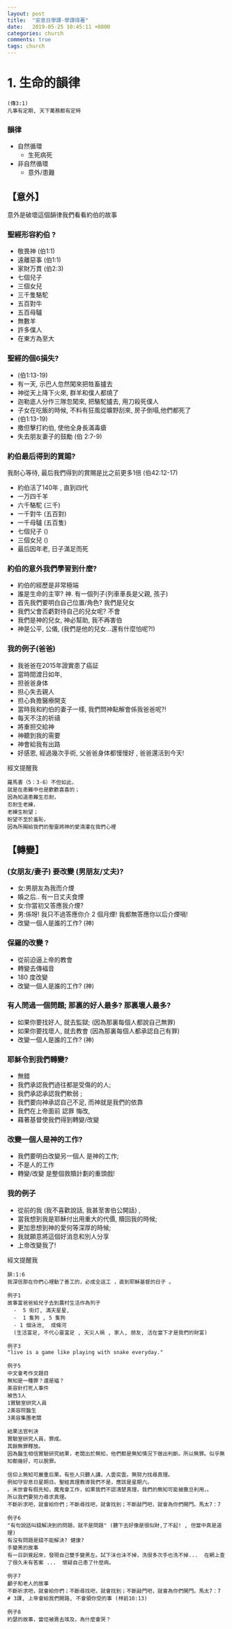 ```yaml
---
layout: post
title:  "安息日學課-學課得著"
date:   2019-05-25 10:45:11 +0800
categories: church
comments: true
tags: church 
---
```




# 1. 生命的韻律

~~~ 
(傳3:1)
凡事有定期, 天下萬務都有定時 
~~~

### 韻律
-  自然循環
    - 生死病死
- 非自然循環 
    - 意外/患難  


## 【意外】


意外是破壞這個韻律我們看看約伯的故事

### 聖經形容約伯  ?
- 敬畏神 (伯1:1)
- 遠離惡事 (伯1:1)
- 家財万貫 (伯2:3) 
- 七個兒子 
- 三個女兒 
- 三千隻駱駝 
- 五百對牛 
- 五百母驢
- 無數羊
- 許多僕人
- 在東方為至大

### 聖經的個6損失? 
- (伯1:13-19) 
- 有一天, 示巴人忽然闖來把牲畜攎去  
- 神從天上降下火來, 群羊和僕人都燒了
- 迦勒底人分作三隊忽闖來, 把駱駝攎去, 用刀殺死僕人
- 子女在吃飯的時候, 不料有狂風從曠野刮來, 房子倒塌,他們都死了
- (伯1:13-19) 
- 撒但擊打約伯, 使他全身長滿毒瘡
- 失去朋友妻子的鼓勵 (伯 2:7-9)


### 約伯最后得到的賞賜? 
我耐心等待, 最后我們得到的賞賜是比之前更多1倍 (伯42:12-17)
- 約伯活了140年 , 直到四代
- 一万四千羊 
- 六千駱駝  (三千)
- 一千對牛  (五百對)
- 一千母驢  (五百隻) 
- 七個兒子  ()
- 三個女兒  ()
- 最后因年老, 日子滿足而死

### 約伯的意外我們學習到什麼?
- 約伯的經歷是非常極端
- 誰是生命的主宰? 神. 有一個列子(列車車長是父親, 孩子) 
- 首先我們要明白自己位置/角色? 我們是兒女
- 我們父會否虧對待自己的兒女呢? 不會
- 我們是神的兒女, 神必幫助, 我不再害伯 
- 神是公平, 公儀, (我們是他的兒女...還有什麼怕呢?!)


### 我的例子(爸爸)
- 我爸爸在2015年證實患了癌証
- 當時間渡日如年, 
- 担爸爸身体
- 担心失去親人
- 担心負擔醫療開支
- 當時我和約伯的妻子一樣, 我們問神點解會係我爸爸呢?!
- 每天不注的祈禱
- 將重担交給神
- 神聽到我的需要
- 神會給我有出路
- 好感恩, 經過幾次手術, 父爸爸身体都慢慢好 , 爸爸還活到今天! 

經文提醒我
~~~
羅馬書（5：3-6）不但如此，
就是在患難中也是歡歡喜喜的；
因為知道患難生忍耐， 
忍耐生老練，
老練生盼望； 
盼望不至於羞恥，
因為所賜給我們的聖靈將神的愛澆灌在我們心裡
~~~



## 【轉變】


###  (女朋友/妻子) 要改變 (男朋友/丈夫)?
- 女:男朋友為我而介煙 
- 婚之后.. 有一日丈夫食煙
- 女:你當初又答應我介煙?
- 男:係呀! 我只不過答應你介 2 個月煙! 我都無答應你以后介煙喎!
- 改變一個人是誰的工作? (神)


### 保羅的改變 ?
- 從前迫逼上帝的教會
- 轉變去傳褔音
- 180 度改變
- 改變一個人是誰的工作? (神)


### 有人問過一個問題; 那裏的好人最多? 那裏壞人最多?
- 如果你要找好人, 就去監獄; (因為那裏每個人都說自己無罪)
- 如果你要找壞人, 就去教會 (因為那裏每個人都承認自己有罪)
- 改變一個人是誰的工作? (神)

### 耶穌令到我們轉變?
- 無錯
- 我們承認我們過往都是受傷的的人;
- 我們承認承認我們軟弱 ;
- 我們要向神承認自己不足, 而神就是我們的依靠
- 我們在上帝面前 認罪 悔改, 
- 藉著基督使我們得到轉變/改變 
 

### 改變一個人是神的工作?
- 我們要明白改變另一個人 是神的工作;
- 不是人的工作
- 轉變/改變 是整個救贖計劃的重頭戲!


### 我的例子 
- 從前的我 (我不喜歡說話, 我甚至害伯公開話) , 
- 當我想到我是耶穌付出用重大的代價, 贖回我的時候; 
- 更加思想到神的愛何等深厚的時候;    
- 我就願意將這個好消息和別人分享
- 上帝改變我了!

經文提醒我
~~~
腓:1:6 
我深信那在你們心裡動了善工的，必成全這工 ，直到耶穌基督的日子 。
~~~






~~~
例子1
故事富爸爸給兒子去到農村生活作為列子
  -  5 街灯, 滿天星星,  
  -  1 隻狗 , 5 隻狗
  - 1 個泳池,  成條河 
  (生活富足, 不代心靈富足 , 天災人禍 , 家人, 朋友, 活在當下才是我們的財富) 
~~~


    
~~~
例子3
"live is a game like playing with snake everyday."
~~~






~~~
例子5
中文會考作文題目
無知是一種罪？還是褔？
美容針打死人事件
被告3人
1實驗室研究人員
2美容院醫生
3美容集團老闆

結果法官判決
實驗室研究人員，罪成。
其餘無罪釋放。
因為醫生相信實驗研究結果，老闆出於無知，他們都是無知情況下做出判斷。所以無罪。似乎無知都幾好，可以脫罪。

信仰上無知可嚴重后果。有些人只聽人講，人雲奕雲。無努力找尋真理。
例如守安息日星期日。聖經真理教導我們不是，應該是星期六。
。末世會有假先知，魔鬼會工作，如果我們不認清楚真理，我們的無知可能被撒旦利用，。
所以我們要努力尋求真理。
不斷祈求吧，就會給你們；不斷尋找吧，就會找到；不斷敲門吧，就會為你們開門。馬太7：7
~~~

~~~
例子6
"有句說話叫錢解決到的問題，就不是問題" (聽下去好像是很似財,了不起! , 但當中真是道理)
有沒有問題是錢不能解決? 健康?
手變黑的故事
有一日訓覺起來，發現自己雙手變黑左。試下沬也沬不掉，洗很多次手也洗不掉...  在網上查了很久未有答案 ...  懷疑自己患了什麼病。
~~~

~~~
例子7  
顱子和老人的故事
不斷祈求吧，就會給你們；不斷尋找吧，就會找到；不斷敲門吧，就會為你們開門。馬太7：7
# 3課, 上帝會給我們開路, 不會領你受的事 (林前10:13)
~~~

~~~
例子8
約瑟的故事，當佢被賣去埃及，為什麼會哭？
~~~